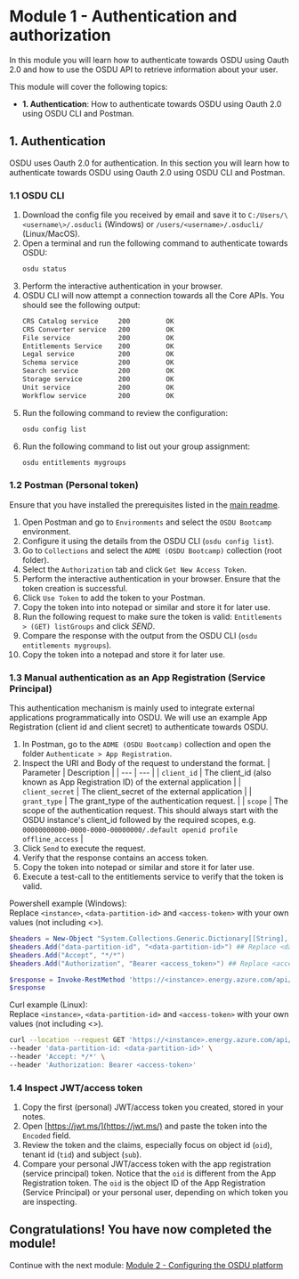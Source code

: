 # Module 1 - Authentication and authorization
In this module you will learn how to authenticate towards OSDU using Oauth 2.0 and how to use the OSDU API to retrieve information about your user.

This module will cover the following topics:
- **1. Authentication**: How to authenticate towards OSDU using Oauth 2.0 using OSDU CLI and Postman.

## 1. Authentication
OSDU uses Oauth 2.0 for authentication. In this section you will learn how to authenticate towards OSDU using Oauth 2.0 using OSDU CLI and Postman.

### 1.1 OSDU CLI
1. Download the config file you received by email and save it to `C:/Users/\<username\>/.osducli` (Windows) or `/users/<username>/.osducli/` (Linux/MacOS).
2. Open a terminal and run the following command to authenticate towards OSDU:
    ```bash
    osdu status
    ```
3. Perform the interactive authentication in your browser.    
4. OSDU CLI will now attempt a connection towards all the Core APIs. You should see the following output:
    ```bash
    CRS Catalog service     200         OK
    CRS Converter service   200         OK
    File service            200         OK
    Entitlements Service    200         OK
    Legal service           200         OK
    Schema service          200         OK
    Search service          200         OK
    Storage service         200         OK
    Unit service            200         OK
    Workflow service        200         OK
    ```
5. Run the following command to review the configuration:
    ```bash
    osdu config list
    ```
6. Run the following command to list out your group assignment:
    ```bash
    osdu entitlements mygroups
    ```

### 1.2 Postman (Personal token)
Ensure that you have installed the prerequisites listed in the [main readme](/README.md#preparations).

1. Open Postman and go to `Environments` and select the `OSDU Bootcamp` environment.
2. Configure it using the details from the OSDU CLI (`osdu config list`).
3. Go to `Collections` and select the `ADME (OSDU Bootcamp)` collection (root folder).
4. Select the `Authorization` tab and click `Get New Access Token`.
5. Perform the interactive authentication in your browser. Ensure that the token creation is successful.
6. Click `Use Token` to add the token to your Postman.
7. Copy the token into into notepad or similar and store it for later use.
8. Run the following request to make sure the token is valid: `Entitlements > (GET) listGroups` and click *SEND*.
9. Compare the response with the output from the OSDU CLI (`osdu entitlements mygroups`).
10. Copy the token into a notepad and store it for later use.

### 1.3 Manual authentication as an App Registration (Service Principal)
This authentication mechanism is mainly used to integrate external applications programmatically into OSDU. We will use an example App Registration (client id and client secret) to authenticate towards OSDU.

1. In Postman, go to the `ADME (OSDU Bootcamp)` collection and open the folder `Authenticate > App Registration`.
2. Inspect the URI and Body of the request to understand the format.
| Parameter | Description |
| --- | --- |
| `client_id` | The client_id (also known as App Registration ID) of the external application |
| `client_secret` | The client_secret of the external application |
| `grant_type` | The grant_type of the authentication request. |
| `scope` | The scope of the authentication request. This should always start with the OSDU instance's client_id followed by the required scopes, e.g. `00000000000-0000-0000-00000000/.default openid profile offline_access` |
3. Click `Send` to execute the request.
4. Verify that the response contains an access token.
5. Copy the token into notepad or similar and store it for later use.
5. Execute a test-call to the entitlements service to verify that the token is valid.

Powershell example (Windows):<br> Replace `<instance>`, `<data-partition-id>` and `<access-token>` with your own values (not including <>). 
```powershell
$headers = New-Object "System.Collections.Generic.Dictionary[[String],[String]]"
$headers.Add("data-partition-id", "<data-partition-id>") ## Replace <data-partition-id> with your data partition id
$headers.Add("Accept", "*/*")
$headers.Add("Authorization", "Bearer <access_token>") ## Replace <access_token> with the access token from the response

$response = Invoke-RestMethod 'https://<instance>.energy.azure.com/api/entitlements/v2/groups' -Method 'GET' -Headers $headers ## Replace <instance> with your OSDU instance name
$response
```

Curl example (Linux):<br> Replace `<instance>`, `<data-partition-id>` and `<access-token>` with your own values (not including <>). 
```bash
curl --location --request GET 'https://<instance>.energy.azure.com/api/entitlements/v2/groups' \
--header 'data-partition-id: <data-partition-id>' \
--header 'Accept: */*' \
--header 'Authorization: Bearer <access-token>'
```

### 1.4 Inspect JWT/access token
1. Copy the first (personal) JWT/access token you created, stored in your notes.
2. Open [https://jwt.ms/](https://jwt.ms/) and paste the token into the `Encoded` field.
3. Review the token and the claims, especially focus on object id (`oid`), tenant id (`tid`) and subject (`sub`).
4. Compare your personal JWT/access token with the app registration (service principal) token. Notice that the `oid` is different from the App Registration token. The `oid` is the object ID of the App Registration (Service Principal) or your personal user, depending on which token you are inspecting.

## Congratulations! You have now completed the module!
Continue with the next module: [Module 2 - Configuring the OSDU platform](../Module%202%20-%20Configuring%20the%20OSDU%20platform/)